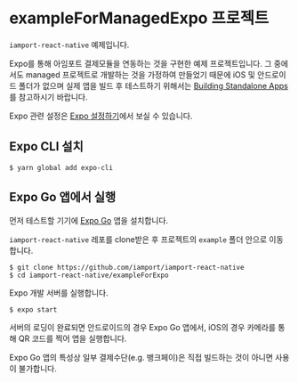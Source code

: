 # exampleForManagedExpo 프로젝트

`iamport-react-native` 예제입니다.

Expo를 통해 아임포트 결제모듈을 연동하는 것을 구현한 예제 프로젝트입니다.
그 중에서도 managed 프로젝트로 개발하는 것을 가정하여 만들었기 때문에 iOS 및 안드로이드 폴더가 없으며 실제 앱을 빌드 후 테스트하기 위해서는 [Building Standalone Apps](https://docs.expo.io/distribution/building-standalone-apps/)를 참고하시기 바랍니다.

Expo 관련 설정은 [Expo 설정하기](../manuals/EXPO.md)에서 보실 수 있습니다.

## Expo CLI 설치

```shell
$ yarn global add expo-cli
```

## Expo Go 앱에서 실행

먼저 테스트할 기기에 [Expo Go](https://expo.dev/client) 앱을 설치합니다.

`iamport-react-native` 레포를 clone받은 후 프로젝트의 `example` 폴더 안으로 이동합니다.
```shell
$ git clone https://github.com/iamport/iamport-react-native
$ cd iamport-react-native/exampleForExpo
```

Expo 개발 서버를 실행합니다.
```shell
$ expo start
```

서버의 로딩이 완료되면 안드로이드의 경우 Expo Go 앱에서, iOS의 경우 카메라를 통해 QR 코드를 찍어 앱을 실행합니다.

Expo Go 앱의 특성상 일부 결제수단(e.g. 뱅크페이)은 직접 빌드하는 것이 아니면 사용이 불가합니다.
